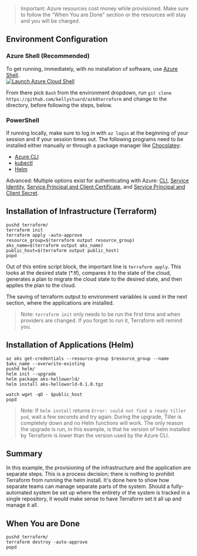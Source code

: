 > Important: Azure resources cost money while provisioned. Make sure to follow the "When You are Done" section or the resources will stay and you will be charged.

## Environment Configuration

### Azure Shell (Recommended)
To get running, immediately, with no installation of software, use [Azure Shell](https://docs.microsoft.com/en-us/azure/cloud-shell/overview).  
[![Launch Azure Cloud Shell](https://shell.azure.com/images/launchcloudshell.png)](https://shell.azure.com/)

From there pick `Bash` from the environment dropdown, run `git clone https://github.com/kellystuard/azk8terraform` and change to the directory, before following the steps, below.

### PowerShell
If running locally, make sure to log in with `az login` at the beginning of your session and if your session times out. The following programs need to be installed either manually or through a package manager like [Chocolatey](https://chocolatey.org/):
* [Azure CLI](https://docs.microsoft.com/en-us/cli/azure/install-azure-cli?view=azure-cli-latest)
* [kubectl](https://kubernetes.io/docs/tasks/tools/install-kubectl/)
* [Helm](https://helm.sh/docs/using_helm/#installing-helm)

Advanced: Multiple options exist for authenticating with Azure: [CLI](https://www.terraform.io/docs/providers/azurerm/auth/azure_cli.html), [Service Identity](https://www.terraform.io/docs/providers/azurerm/auth/managed_service_identity.html), [Service Principal and Client Certificate](https://www.terraform.io/docs/providers/azurerm/auth/service_principal_client_certificate.html), and [Service Principal and Client Secret](https://www.terraform.io/docs/providers/azurerm/auth/service_principal_client_secret.html).

## Installation of Infrastructure (Terraform)
```
pushd terraform/
terraform init
terraform apply -auto-approve
resource_group=$(terraform output resource_group)
aks_name=$(terraform output aks_name)
public_host=$(terraform output public_host)
popd
```

Out of this entire script block, the important line is `terraform apply`. This looks at the desired state (\*.tf), compares it to the state of the cloud, generates a plan to migrate the cloud state to the desired state, and then applies the plan to the cloud.

The saving of terraform output to environment variables is used in the next section, where the applications are installed.

> Note: `terraform init` only needs to be run the first time and when providers are changed. If you forget to run it, Terraform will remind you.

## Installation of Applications (Helm)
```
az aks get-credentials --resource-group $resource_group --name $aks_name --overwrite-existing
pushd helm/
helm init --upgrade
helm package aks-helloworld/
helm install aks-helloworld-0.1.0.tgz

watch wget -qO - $public_host
popd
```

> Note: If `helm install` returns `Error: could not find a ready tiller pod`, wait a few seconds and try again. During the upgrade, Tiller is completely down and no Helm functions will work. The only reason the upgrade is run, in this example, is that he version of helm installed by Terraform is lower than the version used by the Azure CLI.

## Summary
In this example, the provisioning of the infrastructure and the application are separate steps. This is a process decision; there is nothing to prohibit Terraform from running the helm install. It's done here to show how separate teams can manage separate parts of the system. Should a fully-automated system be set up where the entirety of the system is tracked in a single repository, it would make sense to have Terraform set it all up and manage it all.

## When You are Done
```
pushd terraform/
terraform destroy -auto-approve
popd
```
